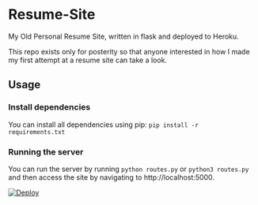 # Resume-Site
My Old Personal Resume Site, written in flask and deployed to Heroku.

This repo exists only for posterity so that anyone interested in how I made my first attempt at a resume site can take a look.

## Usage

### Install dependencies
You can install all dependencies using pip: ```pip install -r requirements.txt```

### Running the server
You can run the server by running ```python routes.py``` or ```python3 routes.py``` and then access the site by navigating to http://localhost:5000.

[![Deploy](https://www.herokucdn.com/deploy/button.svg)](https://heroku.com/deploy)
